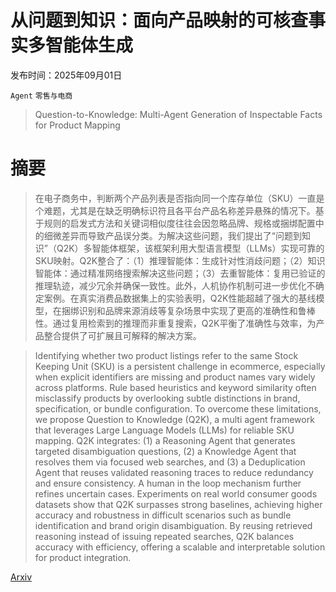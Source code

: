 # 从问题到知识：面向产品映射的可核查事实多智能体生成

发布时间：2025年09月01日

`Agent` `零售与电商`

> Question-to-Knowledge: Multi-Agent Generation of Inspectable Facts for Product Mapping

# 摘要

> 在电子商务中，判断两个产品列表是否指向同一个库存单位（SKU）一直是个难题，尤其是在缺乏明确标识符且各平台产品名称差异悬殊的情况下。基于规则的启发式方法和关键词相似度往往会因忽略品牌、规格或捆绑配置中的细微差异而导致产品误分类。为解决这些问题，我们提出了“问题到知识”（Q2K）多智能体框架，该框架利用大型语言模型（LLMs）实现可靠的SKU映射。Q2K整合了：（1）推理智能体：生成针对性消歧问题；（2）知识智能体：通过精准网络搜索解决这些问题；（3）去重智能体：复用已验证的推理轨迹，减少冗余并确保一致性。此外，人机协作机制可进一步优化不确定案例。在真实消费品数据集上的实验表明，Q2K性能超越了强大的基线模型，在捆绑识别和品牌来源消歧等复杂场景中实现了更高的准确性和鲁棒性。通过复用检索到的推理而非重复搜索，Q2K平衡了准确性与效率，为产品整合提供了可扩展且可解释的解决方案。

> Identifying whether two product listings refer to the same Stock Keeping Unit (SKU) is a persistent challenge in ecommerce, especially when explicit identifiers are missing and product names vary widely across platforms. Rule based heuristics and keyword similarity often misclassify products by overlooking subtle distinctions in brand, specification, or bundle configuration. To overcome these limitations, we propose Question to Knowledge (Q2K), a multi agent framework that leverages Large Language Models (LLMs) for reliable SKU mapping. Q2K integrates: (1) a Reasoning Agent that generates targeted disambiguation questions, (2) a Knowledge Agent that resolves them via focused web searches, and (3) a Deduplication Agent that reuses validated reasoning traces to reduce redundancy and ensure consistency. A human in the loop mechanism further refines uncertain cases. Experiments on real world consumer goods datasets show that Q2K surpasses strong baselines, achieving higher accuracy and robustness in difficult scenarios such as bundle identification and brand origin disambiguation. By reusing retrieved reasoning instead of issuing repeated searches, Q2K balances accuracy with efficiency, offering a scalable and interpretable solution for product integration.

[Arxiv](https://arxiv.org/abs/2509.01182)